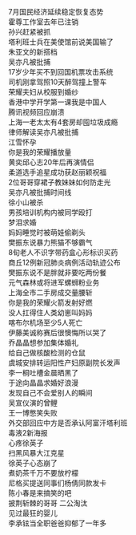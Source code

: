 7月国民经济延续稳定恢复态势  
霍尊工作室去年已注销  
孙兴赶紧被抓  
塔利班士兵在美使馆前说美国输了  
朱亚文的新搭档  
吴亦凡被批捕  
17岁少年买不到回国机票攻击系统  
司机刚拿驾照10天醉驾撞上警车  
荣耀夫妇从校服到婚纱  
香港中学开学第一课我是中国人  
腾讯视频回应崩溃  
上海一老太太有4套房却囤垃圾成瘾  
律师解读吴亦凡被批捕  
江雪怀孕  
你是我的荣耀播放量  
黄奕邱心志20年后再演情侣  
柔道选手追星成功获赵丽颖祝福  
2位哥哥穿裙子教妹妹如何防走光  
吴亦凡被批捕时间线  
徐小山被杀  
男孩培训机构内被同学殴打  
梦泪求婚  
妈妈睡觉时被萌娃偷剃头  
樊振东说暴力熊猫不够霸气  
8旬老人不识字带药盒心形标识买药  
商丘12例新冠肺炎病例活动轨迹公布  
樊振东说不是胖就非要吃两份餐  
元气森林或将进军螺蛳粉业务  
上海全市二手房成交量腰斩  
你是我的荣耀火箭发射好燃  
没人扛得住人类幼崽叫妈妈  
喀布尔机场至少5人死亡  
伊藤美诚称赛后很懊悔所以哭了  
乔晶晶想参加集体婚礼  
给自己做核酸检测的仓鼠  
虞城安排转运阳性产妇原副院长发声  
李一桐吐槽金晨晒黑了  
于途向晶晶求婚好浪漫  
发现自己不会爱别人的瞬间  
吴宣仪演的曾鲤  
王一博憋笑失败  
外交部回应中方是否承认阿富汗塔利班  
毒液2新海报  
心疼徐英子  
扫黑风暴大江克星  
徐英子心态崩了  
煮奶茶千万不要放柠檬  
尼格买提送同事们杨倩同款发卡  
陈小春是来搞笑的吧  
披荆斩棘的哥哥 二公淘汰  
见过最狂的婴儿  
李承铉当全职爸爸抑郁了一年多  

